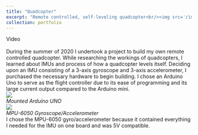 ```yaml
---
title: "Quadcopter"
excerpt: "Remote controlled, self-leveling quadcopter<br/><img src='/images/500x300.png'>"
collection: portfolio
---
```

Video<br/><br/>
During the summer of 2020 I undertook a project to build my own remote controlled quadcopter. While researching the workings of quadcopters, I learned about IMUs and process of how a quadcopter levels itself. Deciding upon an IMU consisting of a 3-axis gyroscope and 3-axis accelerometer, I purchased the necessary hardware to begin building. I chose an Arduino Uno to serve as the flight controller due to its ease of programming and its large current output compared to the Arduino mini.<br/>
<img src ='/images/500x300.png'><br/>
*Mounted Arduino UNO*<br/>
<img src ='/images/500x300.png'><br/>
*MPU-6050 Gyroscope/Accelerometer*<br/>
I chose the MPU-6050 gyro/accelerometer because it contained everything I needed for the IMU on one board and was 5V compatible.
